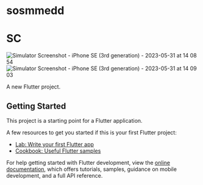 # sosmmedd
# SC

![Simulator Screenshot - iPhone SE (3rd generation) - 2023-05-31 at 14 08 54](https://github.com/perdiy/login_logout_drawer/assets/80159812/efec2fdc-8061-47bc-895f-f8367bb36dc1)
![Simulator Screenshot - iPhone SE (3rd generation) - 2023-05-31 at 14 09 03](https://github.com/perdiy/login_logout_drawer/assets/80159812/7b9cb7c7-606c-40c3-b861-6af8098baef5)

A new Flutter project.

## Getting Started

This project is a starting point for a Flutter application.

A few resources to get you started if this is your first Flutter project:

- [Lab: Write your first Flutter app](https://docs.flutter.dev/get-started/codelab)
- [Cookbook: Useful Flutter samples](https://docs.flutter.dev/cookbook)

For help getting started with Flutter development, view the
[online documentation](https://docs.flutter.dev/), which offers tutorials,
samples, guidance on mobile development, and a full API reference.
